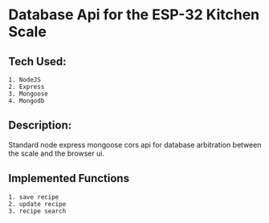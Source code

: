 # Database Api for the ESP-32 Kitchen Scale

## Tech Used:
    1. NodeJS
    2. Express
    3. Mongoose
    4. Mongodb

## Description:

Standard node express mongoose cors api for 
database arbitration between the scale and 
the browser ui.

## Implemented Functions
    1. save recipe
    2. update recipe
    3. recipe search